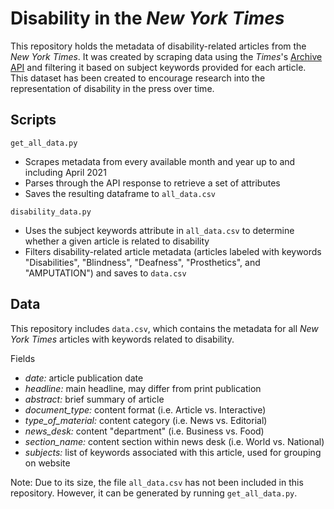 
# Disability in the *New York Times*
This repository holds the metadata of disability-related articles from the *New York Times*. It was created by scraping data using the *Times*'s [Archive API](https://developer.nytimes.com/docs/archive-product/1/overview) and filtering it based on subject keywords provided for each article. This dataset has been created to encourage research into the representation of disability in the press over time.

## Scripts
`get_all_data.py`
* Scrapes metadata from every available month and year up to and including April 2021
* Parses through the API response to retrieve a set of attributes
* Saves the resulting dataframe to `all_data.csv`

`disability_data.py`
* Uses the subject keywords attribute in `all_data.csv` to determine whether a given article is related to disability
* Filters disability-related article metadata (articles labeled with keywords "Disabilities", "Blindness", "Deafness", "Prosthetics", and "AMPUTATION") and saves to `data.csv`

## Data
This repository includes `data.csv`, which contains the metadata for all *New York Times* articles with keywords related to disability.

Fields
* *date:* article publication date
* *headline:* main headline, may differ from print publication
* *abstract:* brief summary of article
* *document_type:* content format (i.e. Article vs. Interactive)
* *type_of_material:* content category (i.e. News vs. Editorial)
* *news_desk:* content "department" (i.e. Business vs. Food)
* *section_name:* content section within news desk (i.e. World vs. National)
* *subjects:* list of keywords associated with this article, used for grouping on website

Note: Due to its size, the file `all_data.csv` has not been included in this repository. However, it can be generated by running `get_all_data.py`.